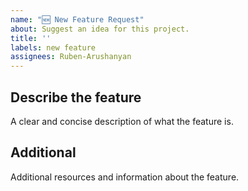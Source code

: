 ```yaml
---
name: "🆕 New Feature Request"
about: Suggest an idea for this project.
title: ''
labels: new feature
assignees: Ruben-Arushanyan
---
```


## Describe the feature

A clear and concise description of what the feature is.

## Additional

Additional resources and information about the feature.